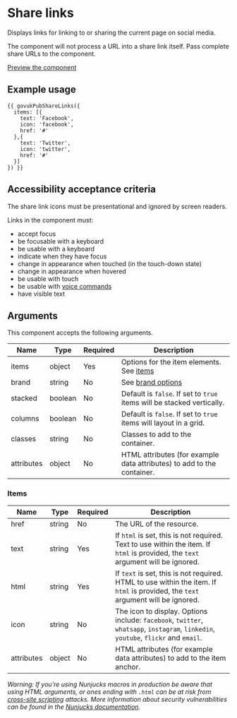 # Share links

Displays links for linking to or sharing the current page on social media.

The component will not process a URL into a share link itself. Pass complete share URLs to the component.

[Preview the component](https://govuk-publishing-frontend.herokuapp.com/components/share-links/)

## Example usage

```
{{ govukPubShareLinks({
  items: [{
    text: 'Facebook',
    icon: 'facebook',
    href: '#'
  },{
    text: 'Twitter',
    icon: 'twitter',
    href: '#'
  }]
}) }}
```

## Accessibility acceptance criteria

The share link icons must be presentational and ignored by screen readers.

Links in the component must:

- accept focus
- be focusable with a keyboard
- be usable with a keyboard
- indicate when they have focus
- change in appearance when touched (in the touch-down state)
- change in appearance when hovered
- be usable with touch
- be usable with [voice commands](https://www.w3.org/WAI/perspectives/voice.html)
- have visible text

## Arguments

This component accepts the following arguments.

|Name|Type|Required|Description|
|---|---|---|---|
|items|object|Yes|Options for the item elements. See [items](#items)|
|brand|string|No|See [brand options](https://github.com/simonwhatley/govuk-publishing-frontend/blob/master/docs/brand/crest-and-brand-options.md)|
|stacked|boolean|No|Default is `false`. If set to `true` items will be stacked vertically.|
|columns|boolean|No|Default is `false`. If set to `true` items will layout in a grid.|
|classes|string|No|Classes to add to the container.|
|attributes|object|No|HTML attributes (for example data attributes) to add to the container.|

### Items

|Name|Type|Required|Description|
|---|---|---|---|
|href|string|No|The URL of the resource.|
|text|string|Yes|If `html` is set, this is not required. Text to use within the item. If `html` is provided, the `text` argument will be ignored.|
|html|string|Yes|If `text` is set, this is not required. HTML to use within the item. If `html` is provided, the `text` argument will be ignored.|
|icon|string|No|The icon to display. Options include: `facebook`, `twitter`, `whatsapp`, `instagram`, `linkedin`, `youtube`, `flickr` and `email`.|
|attributes|object|No|HTML attributes (for example data attributes) to add to the item anchor.|

*Warning: If you’re using Nunjucks macros in production be aware that using HTML arguments, or ones ending with `.html` can be at risk from [cross-site scripting](https://en.wikipedia.org/wiki/Cross-site_scripting) attacks. More information about security vulnerabilities can be found in the [Nunjucks documentation](https://mozilla.github.io/nunjucks/api.html#user-defined-templates-warning).*
